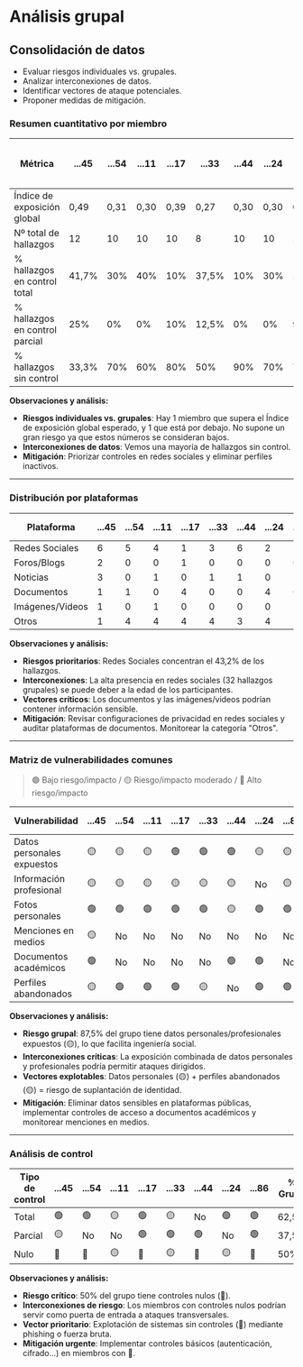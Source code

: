 # Análisis grupal

## Consolidación de datos

- Evaluar riesgos individuales vs. grupales.
- Analizar interconexiones de datos.
- Identificar vectores de ataque potenciales.
- Proponer medidas de mitigación.

### Resumen cuantitativo por miembro

<div align=center>

| Métrica                        | ...45 | ...54 | ...11 | ...17 | ...33 | ...44 | ...24 | ...86 | Patrón grupal<br>(Media y desviación) |
| ------------------------------ | ----- | ----- | ----- | ----- | ----- | ----- | ----- | ----- | ------------------------------------- |
| Índice de exposición global    | 0,49  | 0,31  | 0,30  | 0,39  | 0,27  | 0,30  | 0,30  | 0,41  | 0,35 ± 0,07                           |
| Nº total de hallazgos          | 12    | 10    | 10    | 10    | 8     | 10    | 10    | 11    | 10,13 ± 1,05                          |
| % hallazgos en control total   | 41,7% | 30%   | 40%   | 10%   | 37,5% | 10%   | 30%   | 18,2% | 27,17%                                |
| % hallazgos en control parcial | 25%   | 0%    | 0%    | 10%   | 12,5% | 0%    | 0%    | 9%    | 7,06%                                 |
| % hallazgos sin control        | 33,3% | 70%   | 60%   | 80%   | 50%   | 90%   | 70%   | 72,3% | 65,7%                                 |

</div>

**Observaciones y análisis:**
- **Riesgos individuales vs. grupales**: Hay 1 miembro que supera el Índice de exposición global esperado, y 1 que está por debajo. No supone un gran riesgo ya que estos números se consideran bajos.
- **Interconexiones de datos**: Vemos una mayoría de hallazgos sin control.
- **Mitigación**: Priorizar controles en redes sociales y eliminar perfiles inactivos.

---

### Distribución por plataformas

<div align=center>

| Plataforma      | ...45 | ...54 | ...11 | ...17 | ...33 | ...44 | ...24 | ...86 | Total grupo |
| --------------- | ----- | ----- | ----- | ----- | ----- | ----- | ----- | ----- | ----------- |
| Redes Sociales  | 6     | 5     | 4     | 1     | 3     | 6     | 2     | 7     |     32      |
| Foros/Blogs     | 2     | 0     | 0     | 1     | 0     | 0     | 0     | 0     |     3       |
| Noticias        | 3     | 0     | 1     | 0     | 1     | 1     | 0     | 1     |     7       |
| Documentos      | 1     | 1     | 0     | 4     | 0     | 0     | 4     | 0     |     10      |
| Imágenes/Videos | 1     | 0     | 1     | 0     | 0     | 0     | 0     | 1     |     3       |
| Otros           | 1     | 4     | 4     | 4     | 4     | 3     | 4     | 2     |     26      |

</div>

**Observaciones y análisis:**
- **Riesgos prioritarios**: Redes Sociales concentran el 43,2% de los hallazgos.
- **Interconexiones**: La alta presencia en redes sociales (32 hallazgos grupales) se puede deber a la edad de los participantes.
- **Vectores críticos**: Los documentos y las imágenes/videos podrían contener información sensible.
- **Mitigación**: Revisar configuraciones de privacidad en redes sociales y auditar plataformas de documentos. Monitorear la categoría "Otros".

---

### Matriz de vulnerabilidades comunes

> 🟢 Bajo riesgo/impacto / 🟡 Riesgo/impacto moderado / 🔴 Alto riesgo/impacto

<div align=center>

| Vulnerabilidad             | ...45 | ...54 | ...11 | ...17 | ...33 | ...44 | ...24 | ...86 | % Grupo | Riesgo medio |
|----------------------------|-------|-------|-------|-------|-------|-------|-------|-------|---------|--------------|
| Datos personales expuestos |  🟡  |  🟡   |  🟡  |  🟢   | 🟢    |  🟢   |  🟡  |  🟡  |  87,5%  |    🟡       |
| Información profesional    |  🟡  |  🟡   |  🟡  |  🟡   | 🟡    |  🟡   |  No  |  🟡   | 87,5%  |     🟡       |
| Fotos personales           |  🟢  |  🟢   |  🟢  |  🟢   | 🟢    |  🟡   |  🟢  |  🟢  |  100%   |     🟢      |
| Menciones en medios        |  🟡  |  No   |  No  |   No  | No    |  No   |   No  |  No  |   12,5%   |     🟡       |
| Documentos académicos      |  🟢  |  No   |  No  |   No  | No    |  🟢   |   🟢 |   No  |   25%    |     🟢       |
| Perfiles abandonados       |  🟡  |  🟢   |  🟢  |  🟢   | 🟡    |   No  |  🟢  |  🟢  |  87,5%  |     🟡       |

</div>

**Observaciones y análisis:**
- **Riesgo grupal**: 87,5% del grupo tiene datos personales/profesionales expuestos (🟡), lo que facilita ingeniería social.
- **Interconexiones críticas**: La exposición combinada de datos personales y profesionales podría permitir ataques dirigidos.
- **Vectores explotables**: Datos personales (🟡) + perfiles abandonados (🟡) = riesgo de suplantación de identidad.
- **Mitigación**: Eliminar datos sensibles en plataformas públicas, implementar controles de acceso a documentos académicos y monitorear menciones en medios.

---

### Análisis de control

<div align=center>

| Tipo de control | ...45 | ...54 | ...11 | ...17 | ...33 | ...44 | ...24 | ...86 | % Grupo | Riesgo promedio |
| --------------- | ----- | ----- | ----- | ----- | ----- | ----- | ----- | ----- | ------- | --------------- |
| Total           |  🟢  | 🟢    | 🟡    | 🟢    | 🟡    | No    | 🟢    | 🟢    | 62,5% |    🟢          |
| Parcial         |  🟡  | No    | No    | 🟢    | 🟢    | 🟢    | No    | 🟢    | 37,5%  |    🟡          |
| Nulo            |  🔴  | 🔴    | 🟡    | 🔴    | 🟡    | 🔴    | 🟡    | 🔴    | 50%  |     🔴         |

</div>

**Observaciones y análisis:**
- **Riesgo crítico**: 50% del grupo tiene controles nulos (🔴).
- **Interconexiones de riesgo**: Los miembros con controles nulos podrían servir como puerta de entrada a ataques transversales.
- **Vector prioritario**: Explotación de sistemas sin controles (🔴) mediante phishing o fuerza bruta.
- **Mitigación urgente**: Implementar controles básicos (autenticación, cifrado...) en miembros con 🔴.